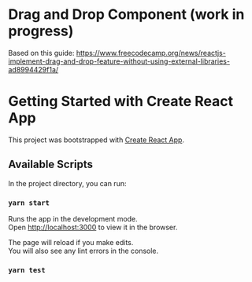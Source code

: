 # Drag and Drop Component (work in progress)

Based on this guide:
https://www.freecodecamp.org/news/reactjs-implement-drag-and-drop-feature-without-using-external-libraries-ad8994429f1a/

# Getting Started with Create React App

This project was bootstrapped with [Create React App](https://github.com/facebook/create-react-app).

## Available Scripts

In the project directory, you can run:

### `yarn start`

Runs the app in the development mode.\
Open [http://localhost:3000](http://localhost:3000) to view it in the browser.

The page will reload if you make edits.\
You will also see any lint errors in the console.

### `yarn test`

